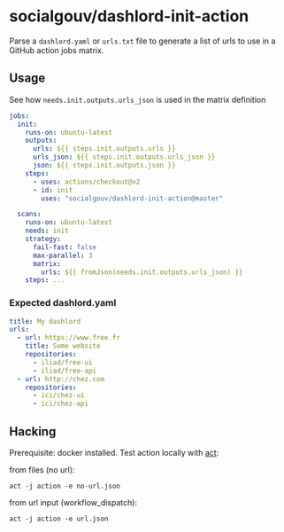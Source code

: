 # socialgouv/dashlord-init-action

Parse a `dashlord.yaml` or `urls.txt` file to generate a list of urls to use in a GitHub action jobs matrix.

## Usage

See how `needs.init.outputs.urls_json` is used in the matrix definition

```yaml
jobs:
  init:
    runs-on: ubuntu-latest
    outputs:
      urls: ${{ steps.init.outputs.urls }}
      urls_json: ${{ steps.init.outputs.urls_json }}
      json: ${{ steps.init.outputs.json }}
    steps:
      - uses: actions/checkout@v2
      - id: init
        uses: "socialgouv/dashlord-init-action@master"

  scans:
    runs-on: ubuntu-latest
    needs: init
    strategy:
      fail-fast: false
      max-parallel: 3
      matrix:
        urls: ${{ fromJson(needs.init.outputs.urls_json) }}
    steps: ...
```

### Expected dashlord.yaml

```yml
title: My dashlord
urls:
  - url: https://www.free.fr
    title: Some website
    repositories:
      - iliad/free-ui
      - iliad/free-api
  - url: http://chez.com
    repositories:
      - ici/chez-ui
      - ici/chez-api
```

## Hacking

Prerequisite: docker installed.
Test action locally with [act](https://github.com/nektos/act):

from files (no url):

```shell
act -j action -e no-url.json
```

from url input (workflow_dispatch):

```shell
act -j action -e url.json
```
